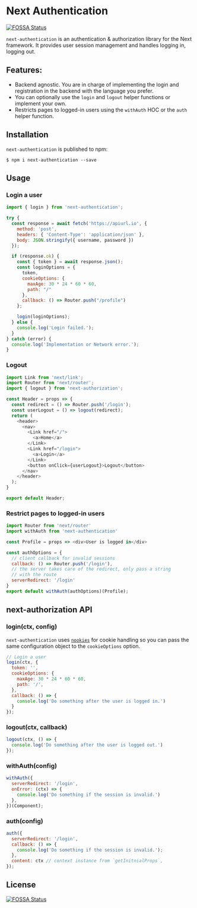 # Next Authentication
[![FOSSA Status](https://app.fossa.io/api/projects/git%2Bgithub.com%2Fj0lv3r4%2Fnext-authentication.svg?type=shield)](https://app.fossa.io/projects/git%2Bgithub.com%2Fj0lv3r4%2Fnext-authentication?ref=badge_shield)


`next-authentication` is an authentication &amp; authorization library for the Next framework. It provides user session management and handles logging in, logging out.

## Features:

- Backend agnostic. You are in charge of implementing the login and registration in the backend with the language you prefer.
- You can optionally use the `login` and `logout` helper functions or implement your own.
- Restricts pages to logged-in users using the `withAuth` HOC or the `auth` helper function.

## Installation

`next-authentication` is published to npm:

```
$ npm i next-authentication --save
```

## Usage

### Login a user

```js
import { login } from 'next-authentication';

try {
  const response = await fetch('https://apiurl.io', {
    method: 'post',
    headers: { 'Content-Type': 'application/json' },
    body: JSON.stringify({ username, password })
  });

  if (response.ok) {
    const { token } = await response.json();
    const loginOptions = {
      token,
      cookieOptions: {
        maxAge: 30 * 24 * 60 * 60,
        path: "/"
      },
      callback: () => Router.push("/profile")
    };

    login(loginOptions);
  } else {
    console.log('Login failed.');
  }
} catch (error) {
  console.log('Implementation or Network error.');
}
```

### Logout

```js
import Link from 'next/link';
import Router from 'next/router';
import { logout } from 'next-authorization';

const Header = props => {
  const redirect = () => Router.push('/login');
  const userLogout = () => logout(redirect);
  return (
    <header>
      <nav>
        <Link href="/">
          <a>Home</a>
        </Link>
        <Link href="/login">
          <a>Login</a>
        </Link>
        <button onClick={userLogout}>Logout</button>
      </nav>
    </header>
  );
}

export default Header;
```

### Restrict pages to logged-in users

```js
import Router from 'next/router'
import withAuth from 'next-authentication'

const Profile = props => <div>User is logged in</div>

const authOptions = {
  // client callback for invalid sessions
  callback: () => Router.push('/login'),
  // the server takes care of the redirect, only pass a string
  // with the route
  serverRedirect: '/login'
}
export default withAuth(authOptions)(Profile);
```

## next-authorization API

### login(ctx, config)

`next-authentication` uses [`nookies`](https://www.npmjs.com/package/nookies) for cookie handling so you can pass the same configuration object to the `cookieOptions` option.

```js
// Login a user
login(ctx, {
  token: '',
  cookieOptions: {
    maxAge: 30 * 24 * 60 * 60,
    path: '/',
  },
  callback: () => {
    console.log('Do something after the user is logged in.')
  }
});
```

### logout(ctx, callback)

```js
logout(ctx, () => {
  console.log('Do something after the user is logged out.')
});
```

### withAuth(config)

```js
withAuth({
  serverRedirect: '/login',
  onError: (ctx) => {
    console.log('Do something if the session is invalid.')
  },
})(Component);
```

### auth(config)

```js
auth({
  serverRedirect: '/login',
  callback: () => {
    console.log('Do something if the session is invalid.');
  },
  content: ctx // context instance from `getInitnialProps`,
});
```


## License
[![FOSSA Status](https://app.fossa.io/api/projects/git%2Bgithub.com%2Fj0lv3r4%2Fnext-authentication.svg?type=large)](https://app.fossa.io/projects/git%2Bgithub.com%2Fj0lv3r4%2Fnext-authentication?ref=badge_large)
